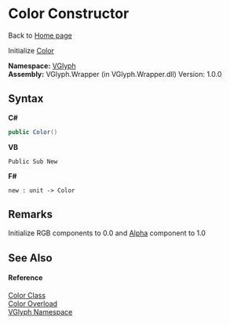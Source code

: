 # Color Constructor 
Back to <a href="Home.md">Home page</a> 

Initialize <a href="T_VGlyph_Color.md">Color</a>

**Namespace:**&nbsp;<a href="N_VGlyph.md">VGlyph</a><br />**Assembly:**&nbsp;VGlyph.Wrapper (in VGlyph.Wrapper.dll) Version: 1.0.0

## Syntax

**C#**<br />
``` C#
public Color()
```

**VB**<br />
``` VB
Public Sub New
```

**F#**<br />
``` F#
new : unit -> Color
```


## Remarks
Initialize RGB components to 0.0 and <a href="P_VGlyph_Color_Alpha.md">Alpha</a> component to 1.0

## See Also


#### Reference
<a href="T_VGlyph_Color.md">Color Class</a><br /><a href="Overload_VGlyph_Color__ctor.md">Color Overload</a><br /><a href="N_VGlyph.md">VGlyph Namespace</a><br />